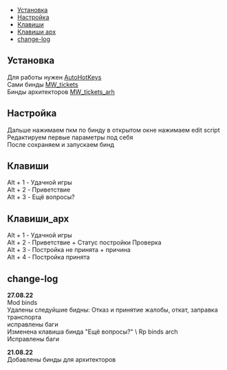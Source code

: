 
* [Установка](#Установка)
* [Настройка](#Настройка)
* [Клавиши](#Клавиши)
* [Клавиши арх](#Клавиши_арх)
* [change-log](#change-log)


## Установка
Для работы нужен [AutoHotKeys](https://www.autohotkey.com) \
Сами бинды [MW_tickets](/MW_tickets.ahk?raw=true) \
Бинды архитекторов [MW_tickets_arh](/MW_tickets_arch.ahk?raw=true)

## Настройка
Дальше нажимаем пкм по бинду в открытом окне нажимаем edit script \
Редактируем первые параметры под себя \
После сохраняем и запускаем бинд 

## Клавиши
Alt + 1 - Удачной игры \
Alt + 2 - Приветствие \
Alt + 3 - Ещё вопросы? 

## Клавиши_арх
Alt + 1 - Удачной игры \
Alt + 2 - Приветствие + Статус постройки Проверка \
Alt + 3 - Постройка не принята + причина \
Alt + 4 - Постройка принята 

## change-log

**27.08.22** \
Mod binds \
 Удалены следуйшие бидны: Отказ и принятие жалобы, откат, заправка транспорта \
 исправлены баги \
 Изменена клавиша бинда "Ещё вопросы?" \ 
Rp binds arch \
 Исправлены баги 

**21.08.22** \
Добавлены бинды для архитекторов
